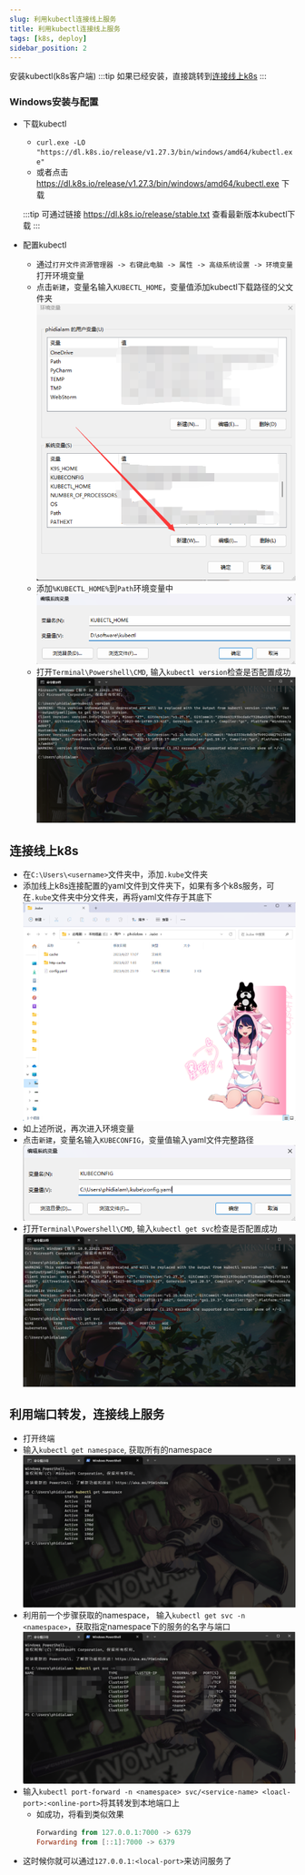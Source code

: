 ```yaml
---
slug: 利用kubectl连接线上服务
title: 利用kubectl连接线上服务
tags: [k8s, deploy]
sidebar_position: 2
---
```

安装kubectl(k8s客户端)
:::tip
如果已经安装，直接跳转到[连接线上k8s](#连接线上k8s)
:::
### Windows安装与配置
- 下载kubectl
    - `curl.exe -LO "https://dl.k8s.io/release/v1.27.3/bin/windows/amd64/kubectl.exe"`
    - 或者点击 https://dl.k8s.io/release/v1.27.3/bin/windows/amd64/kubectl.exe 下载

    :::tip
    可通过链接 https://dl.k8s.io/release/stable.txt 查看最新版本kubectl下载
    :::

- 配置kubectl
    - 通过`打开文件资源管理器 -> 右键此电脑 -> 属性 -> 高级系统设置 -> 环境变量`打开环境变量
    - 点击`新建`，变量名输入`KUBECTL_HOME`，变量值添加kubectl下载路径的父文件夹
    ![新建环境变量](/img/docs/env-create.png)
    - 添加`%KUBECTL_HOME%`到`Path`环境变量中
    ![创建kubectl home环境变量](/img/docs/kubectl-home.png)
    - 打开`Terminal\Powershell\CMD`, 输入`kubectl version`检查是否配置成功
    ![检查kubectl-version配置](/img/docs/kubectl-version.png)

## 连接线上k8s
- 在`C:\Users\<username>`文件夹中，添加`.kube`文件夹
- 添加线上k8s连接配置的yaml文件到文件夹下，如果有多个k8s服务，可在`.kube`文件夹中分文件夹，再将yaml文件存于其底下
![添加k8s连接配置](/img/docs/k8s-config-yaml.png)
- 如上述所说，再次进入环境变量
- 点击`新建`，变量名输入`KUBECONFIG`，变量值输入yaml文件完整路径
![创建KUBECONFIG环境变量](/img/docs/kube-config-env.png)
- 打开`Terminal\Powershell\CMD`, 输入`kubectl get svc`检查是否配置成功
![检查连接配置](/img/docs/check-connect-k8s.png)

## 利用端口转发，连接线上服务
- 打开终端
- 输入`kubectl get namespace`, 获取所有的namespace
![获取k8s中namespace](/img/docs/kubectl-namespace.png)
- 利用前一个步骤获取的namespace， 输入`kubectl get svc -n <namespace>`，获取指定namespace下的服务的名字与端口
![获取k8s服务中namespace中名字与端口](/img/docs/kubectl-name-port.png)
- 输入`kubectl port-forward -n <namespace> svc/<service-name> <loacl-port>:<online-port>`将其转发到本地端口上
    - 如成功，将看到类似效果
        ```Powershell
        Forwarding from 127.0.0.1:7000 -> 6379
        Forwarding from [::1]:7000 -> 6379
        ```
- 这时候你就可以通过`127.0.0.1:<local-port>`来访问服务了